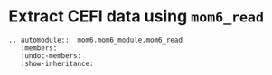 # Extract CEFI data using `mom6_read`

```{eval-rst}
.. automodule::  mom6.mom6_module.mom6_read
   :members:
   :undoc-members:
   :show-inheritance:

```
